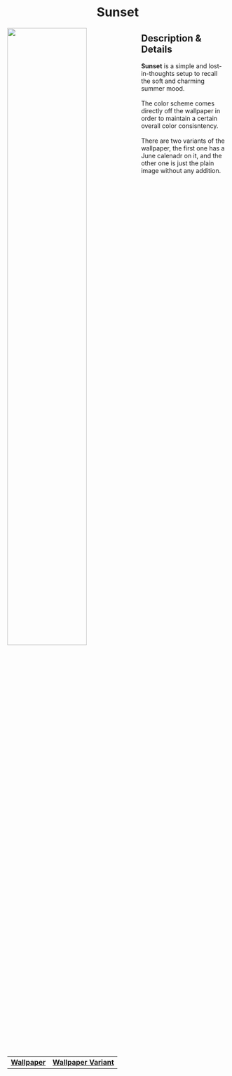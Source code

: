 <h1 align="center"> Sunset </h1>
<img width="60%" align="left" src="https://user-images.githubusercontent.com/61376940/172181720-361630a6-3d76-426f-b237-33060283d6b8.png">
<h2> Description & Details</h2>  
<p> 
  <b>Sunset</b> is a simple and lost-in-thoughts setup to recall the soft and charming summer mood.
  <br><br>
  The color scheme comes directly off the wallpaper in order to maintain a certain overall color consisntency. 
  <br><br>
  There are two variants of the wallpaper, the first one has a June calenadr on it, and the other one is just the plain image without any addition.
  <br><br>
  
  <table><tr><td>
        <a href="https://github.com/Haruno19/dotfiles/blob/main/Wallpapers/June-2022-wallpapers-OhSoLovelyBlog.com-Monday34.jpg"> <b>Wallpaper</b> </a>
  </td>
  <td>
        <a href="https://github.com/Haruno19/dotfiles/blob/main/Wallpapers/June-2022-wallpapers-OhSoLovelyBlog.com-Monday34-2.jpg"> <b>Wallpaper Variant</b> </a>
  </td></tr></table>
</p>
